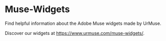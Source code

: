 # Muse-Widgets
Find helpful information about the Adobe Muse widgets made by UrMuse.

Discover our widgets at https://www.urmuse.com/muse-widgets/.
